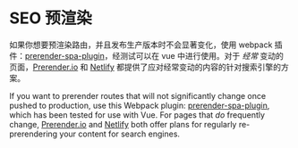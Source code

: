 # SEO 预渲染

如果你想要预渲染路由，并且发布生产版本时不会显著变化，使用 webpack 插件：[prerender-spa-plugin](https://www.npmjs.com/package/prerender-spa-plugin)，经测试可以在 vue 中进行使用。对于 _经常_ 变动的页面，[Prerender.io](https://prerender.io/) 和 [Netlify](https://www.netlify.com/pricing) 都提供了应对经常变动的内容的针对搜索引擎的方案。

If you want to prerender routes that will not significantly change once pushed to production, use this Webpack plugin: [prerender-spa-plugin](https://www.npmjs.com/package/prerender-spa-plugin), which has been tested for use with Vue. For pages that _do_ frequently change, [Prerender.io](https://prerender.io/) and [Netlify](https://www.netlify.com/pricing) both offer plans for regularly re-prerendering your content for search engines.


